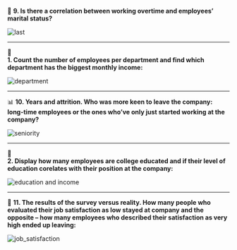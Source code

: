 :ring:
**9. Is there a correlation between working overtime and employees’ marital status?**

![last](https://i.imgur.com/WYJTxmC.png)
___
:office:	
**1. Count the number of employees per department and find which department has the biggest
    monthly income:**
    
![department](https://i.imgur.com/oN5Aamg.png)
___
:bar_chart:
**10. Years and attrition. Who was more keen to leave the company: long-time employees or the ones who’ve only just started working at the company?**

![seniority](https://i.imgur.com/JfOppbw.png)
___
:school:	
**2. Display how many employees are college educated and if their level of education corelates with their position at the company:**

![education and income](https://i.imgur.com/ruh8pYt.png)
___
:page_facing_up:
**11. The results of the survey versus reality. How many people who evaluated their job satisfaction as low stayed at company and the opposite – how many employees who described their satisfaction as very high ended up leaving:**

![job_satisfaction](https://i.imgur.com/xlmWFb0.png)
